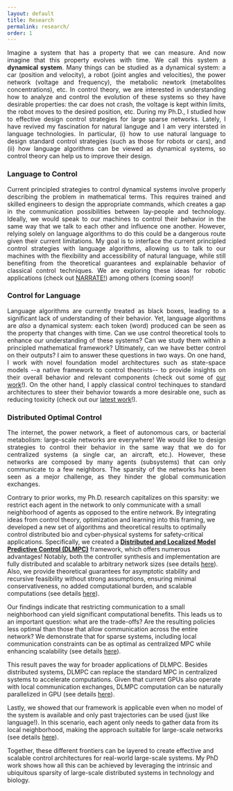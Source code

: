```yaml
---
layout: default
title: Research
permalink: research/
order: 1
---
```


<p style="text-align: justify;"> Imagine a system that has a property that we can measure. And now imagine that this property evolves with time. We call this system a <b>dynamical system</b>. Many things can be studied as a dynamical system: a car (position and velocity), a robot (joint angles and velocities), the power network (voltage and frequency), the metabolic newtork (metabolites concentrations), etc. In control theory, we are interested in understanding how to analyze and control the evolution of these systems so they have desirable properties: the car does not crash, the voltage is kept within limits, the robot moves to the desired position, etc. During my Ph.D., I studied how to effective design control strategies for large sparse networks. Lately, I have revived my fascination for natural languge and I am very intersted in language technologies. In particular, (i) how to use natural language to design standard control strategies (such as those for robots or cars), and (ii) how language algorithms can be viewed as dynamical systems, so control theory can help us to improve their design. </p>

<h3> Language to Control </h3>

<p style="text-align: justify;"> Current principled strategies to control dynamical systems involve properly describing the problem in mathematical terms. This requires trained and skilled engineers to design the appropriate commands, which creates a gap in the communication possibilities between lay-people and technology. Ideally, we would speak to our machines to control their behavior in the same way that we talk to each other and influence one another. However, relying solely on language algorithms to do this could be a dangerous route given their current limitations. My goal is to interface the current principled control strategies with language algorithms, allowing us to talk to our machines with the flexibility and accessibility of natural language, while still benefiting from the theoretical guarantees and explainable behavior of classical control techniques. We are exploring these ideas for robotic applications (check out <a href="https://narrate-mpc.github.io">NARRATE!</a>) among others (coming soon)!</p>

<h3> Control for Language </h3>

<p style="text-align: justify;"> Language algorithms are currently treated as black boxes, leading to a significant lack of understanding of their behavior. Yet, language algorithms are <i>also</i> a dynamical system: each token (word) produced can be seen as the property that changes with time. Can we use control theoretical tools to enhance our understanding of these systems? Can we study them within a principled mathematical framework? Ultimately, can we have better control on their outputs? I aim to answer these questions in two ways. On one hand, I work with novel foundation model architectures such as state-space models --a native framework to control theorists-- to provide insights on their overall behavior and relevant components (check out some of <a href="https://arxiv.org/abs/2405.15731">our work</a>!). On the other hand, I apply classical control techinques to standard architectures to steer their behavior towards a more desirable one, such as reducing toxicity (check out our <a href="https://arxiv.org/abs/2405.15454">latest work</a>!). </p>

<h3> Distributed Optimal Control </h3>

<p style="text-align: justify;"> The internet, the power network, a fleet of autonomous cars, or bacterial metabolism: large-scale networks are everywhere! We would like to design strategies to control their behavior in the same way that we do for centralized systems (a single car, an aircraft, etc.). However, these networks are composed by many agents (subsystems) that can only communicate to a few neighbors. The sparsity of the networks has been seen as a mejor challenge, as they hinder the global communication exchanges. 

Contrary to prior works, my Ph.D. research capitalizes on this sparsity: we restrict each agent in the network to only communicate with a small neighborhood of agents as opposed to the entire network. By integrating ideas from control theory, optimization and learning into this framing, we developed a new set of algorithms and theoretical results to optimally control distributed bio and cyber-physical systems for safety-critical applications. Specifically, we created a <a href="https://www.proquest.com/openview/e84a2e0c4c2d50491854356e9c5c1cd7/1?pq-origsite=gscholar&cbl=18750&diss=y"><b> Distributed and Localized Model Predictive Control (DLMPC)</b></a> framework, which offers numerous advantages! Notably, both the controller synthesis and implementation are fully distributed and scalable to arbitrary network sizes (see details <a href="https://ieeexplore.ieee.org/abstract/document/9939038">here</a>). Also, we provide theoretical guarantees for asymptotic stability and recursive feasibility without strong assumptions, ensuring minimal conservativeness, no added computational burden, and scalable computations (see details <a href="https://ieeexplore.ieee.org/abstract/document/10083211">here</a>). 

Our findings indicate that restricting communication to a small neighborhood can yield significant computational benefits. This leads us to an important question: what are the trade-offs? Are the resulting policies less optimal than those that allow communication across the entire network? We demonstrate that for sparse systems, including local communication constraints can be as optimal as centralized MPC while enhancing scalability (see details <a href="https://ieeexplore.ieee.org/abstract/document/10229197">here</a>). 

This result paves the way for broader applications of DLMPC. Besides distributed systems, DLMPC can replace the standard MPC in centralized systems to accelerate computations. Given that current GPUs also operate with local communication exchanges, DLMPC computation can be naturally parallelized in GPU (see details <a href="https://ieeexplore.ieee.org/abstract/document/9831839">here</a>). 

Lastly, we showed that our framework is applicable even when no model of the system is available and only past trajectories can be used (just like language!). In this scenario, each agent only needs to gather data from its local neighborhood, making the approach suitable for large-scale networks (see details <a href="https://ieeexplore.ieee.org/abstract/document/9772975">here</a>). 

Together, these different frontiers can be layered to create effective and scalable control architectures for real-world large-scale systems. My PhD work shows how all this can be achieved by leveraging the intrinsic and ubiquitous sparsity of large-scale distributed systems in technology and biology.</p>

